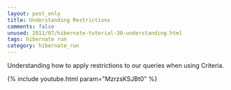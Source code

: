 ```yaml
---           
layout: post_only
title: Understanding Restrictions
comments: false
unused: 2011/07/hibernate-tutorial-30-understanding.html
tags: hibernate run
category: hibernate_run
---
```


Understanding how to apply restrictions to our queries when using Criteria.

{% include youtube.html param="MzrzsKSJBt0" %}